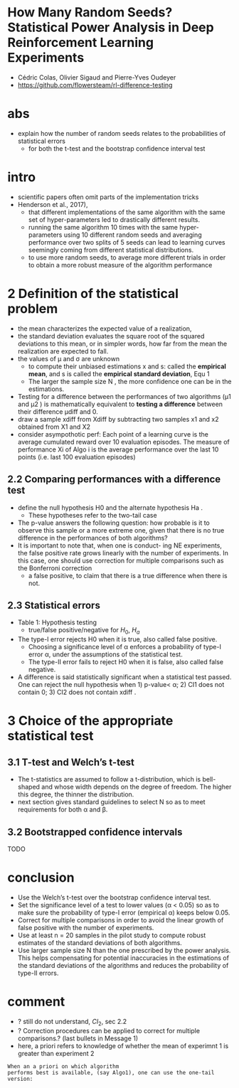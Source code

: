 # How Many Random Seeds? Statistical Power Analysis in Deep Reinforcement Learning Experiments
* Cédric Colas, Olivier Sigaud and Pierre-Yves Oudeyer
* https://github.com/flowersteam/rl-difference-testing

# abs
* explain how the number of random seeds relates to the probabilities of statistical errors
  *  for both the t-test and the bootstrap confidence interval test

# intro
* scientific papers often omit parts of the implementation tricks
* Henderson et al., 2017),
  * that different implementations of the same algorithm with the same set of hyper-parameters
    led to drastically different results.
  * running the same algorithm 10
    times with the same hyper-parameters using 10 different random seeds and
    averaging performance over two splits of 5 seeds can lead to learning curves
    seemingly coming from different statistical distributions.
  * to use more random seeds, to average more different
  trials in order to obtain a more robust measure of the algorithm performance

# 2 Definition of the statistical problem
*  the mean characterizes the expected value of a realization,
* the standard deviation
  evaluates the square root of the squared deviations to this mean, or in simpler
  words, how far from the mean the realization are expected to fall.
* the values of μ and σ are unknown
  * to compute their unbiased estimations x and s:
    called the **empirical mean**, and s is called the **empirical standard deviation**, Equ 1
  * The larger the sample size N , the more confidence one can be in the estimations.
* Testing for a difference between the performances of two algorithms (μ1 and
  μ2 ) is mathematically equivalent to **testing a difference** between their difference
  μdiff and 0.
* draw a sample xdiff from Xdiff by subtracting two samples x1 and x2 obtained from X1 and X2
* consider asympothotic perf:
  Each point of a
  learning curve is the average cumulated reward over 10 evaluation episodes.
  The measure of performance Xi of Algo i is the average performance over
  the last 10 points (i.e. last 100 evaluation episodes)

## 2.2 Comparing performances with a difference test
* define the null hypothesis H0 and the alternate hypothesis Ha .
  * These hypotheses refer to the two-tail case
* The p-value answers
the following question: how probable is it to observe this sample or a more
extreme one, given that there is no true difference in the performances of both
algorithms?
* It is important to note that, when one is conduct-
  ing NE experiments, the false positive rate grows linearly with the number of
  experiments. In this case, one should use correction for multiple comparisons
  such as the Bonferroni correction
  * a false positive, to claim that there is a true difference when there is not.

## 2.3 Statistical errors
* Table 1: Hypothesis testing
  * true/false positive/negative for $H_0$, $H_a$
* The type-I error rejects H0 when it is true, also called false positive.
  * Choosing a significance level of α enforces a probability of
    type-I error α, under the assumptions of the statistical test.
  * The type-II error fails to reject H0 when it is false, also called false negative.
* A difference is said statistically significant when a statistical test
passed. One can reject the null hypothesis when 1) p-value< α; 2)
CI1 does not contain 0; 3) CI2 does not contain xdiff .

# 3 Choice of the appropriate statistical test
## 3.1 T-test and Welch’s t-test
* The t-statistics are assumed to follow a t-distribution, which is bell-shaped and
whose width depends on the degree of freedom. The higher this degree, the
thinner the distribution.
* next section gives
standard guidelines to select N so as to meet requirements for both α and β.

## 3.2 Bootstrapped confidence intervals
TODO

# conclusion
* Use the Welch’s t-test over the bootstrap confidence interval test.
* Set the significance level of a test to lower values (α < 0.05) so as
to make sure the probability of type-I error (empirical α) keeps
below 0.05.
* Correct for multiple comparisons in order to avoid the linear growth
of false positive with the number of experiments.
* Use at least n = 20 samples in the pilot study to compute robust
estimates of the standard deviations of both algorithms.
* Use larger sample size N than the one prescribed by the power
analysis. This helps compensating for potential inaccuracies in
the estimations of the standard deviations of the algorithms and
reduces the probability of type-II errors.

# comment
* ? still do not understand, $CI_2$, sec 2.2
* ? Correction procedures can be applied to correct for multiple comparisons.?
  (last bullets in Message 1)
* here, a priori refers to knowledge of whether the mean of experimnt 1 is greater than experiment 2
```
When an a priori on which algorithm
performs best is available, (say Algo1), one can use the one-tail version:
```
